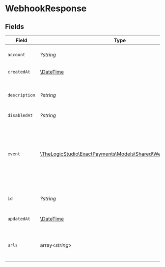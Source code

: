 # WebhookResponse


## Fields

| Field                                                                                                                                                                                                          | Type                                                                                                                                                                                                           | Required                                                                                                                                                                                                       | Description                                                                                                                                                                                                    | Example                                                                                                                                                                                                        |
| -------------------------------------------------------------------------------------------------------------------------------------------------------------------------------------------------------------- | -------------------------------------------------------------------------------------------------------------------------------------------------------------------------------------------------------------- | -------------------------------------------------------------------------------------------------------------------------------------------------------------------------------------------------------------- | -------------------------------------------------------------------------------------------------------------------------------------------------------------------------------------------------------------- | -------------------------------------------------------------------------------------------------------------------------------------------------------------------------------------------------------------- |
| `account`                                                                                                                                                                                                      | *?string*                                                                                                                                                                                                      | :heavy_minus_sign:                                                                                                                                                                                             | The ID of the Account that this Webhook belongs to.                                                                                                                                                            | 61e0930df1d1ac62d5b781f0                                                                                                                                                                                       |
| `createdAt`                                                                                                                                                                                                    | [\DateTime](https://www.php.net/manual/en/class.datetime.php)                                                                                                                                                  | :heavy_minus_sign:                                                                                                                                                                                             | Date when the webhook was created.                                                                                                                                                                             | 2022-01-19T15:05:18.262Z                                                                                                                                                                                       |
| `description`                                                                                                                                                                                                  | *?string*                                                                                                                                                                                                      | :heavy_minus_sign:                                                                                                                                                                                             | Is a description of the purpose of this webhook definition, what the customer will use it for.                                                                                                                 | Completed reports for this account.                                                                                                                                                                            |
| `disabledAt`                                                                                                                                                                                                   | *?string*                                                                                                                                                                                                      | :heavy_minus_sign:                                                                                                                                                                                             | N/A                                                                                                                                                                                                            |                                                                                                                                                                                                                |
| `event`                                                                                                                                                                                                        | [\TheLogicStudio\ExactPayments\Models\Shared\WebhookEventField](../../models/shared/WebhookEventField.md)                                                                                                      | :heavy_check_mark:                                                                                                                                                                                             | An event that the customer can subscribe to get notifications when it is generated in the system. The format of the event is resource.action:status, if no status is provided it will take finish as default.<br/> | report.run                                                                                                                                                                                                     |
| `id`                                                                                                                                                                                                           | *?string*                                                                                                                                                                                                      | :heavy_minus_sign:                                                                                                                                                                                             | System generated identifier for the webhook definition.                                                                                                                                                        | 61e8351bd569a19690052101                                                                                                                                                                                       |
| `updatedAt`                                                                                                                                                                                                    | [\DateTime](https://www.php.net/manual/en/class.datetime.php)                                                                                                                                                  | :heavy_minus_sign:                                                                                                                                                                                             | Date when the webhook was updated.                                                                                                                                                                             | 2022-01-19T15:05:18.262Z                                                                                                                                                                                       |
| `urls`                                                                                                                                                                                                         | array<*string*>                                                                                                                                                                                                | :heavy_minus_sign:                                                                                                                                                                                             | Is a list of urls in the customer side that will be invoked and notified once an event is triggered.                                                                                                           | https://736d1e71-c9ae-409b-81ff-c2c38c68ad4b.mock.pstmn.io/dev/hook/success,https://736d1e71-c9ae-409b-81ff-c2c38c68ad4b.mock.pstmn.io/dev/hook/finished                                                       |